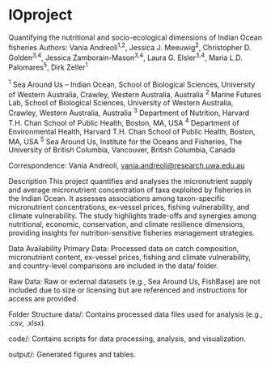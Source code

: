 # IOproject
Quantifying the nutritional and socio-ecological dimensions of Indian Ocean fisheries
Authors:
Vania Andreoli<sup>1,2</sup>, Jessica J. Meeuwig<sup>2</sup>, Christopher D. Golden<sup>3,4</sup>, Jessica Zamborain-Mason<sup>3,4</sup>, Laura G. Elsler<sup>3,4</sup>, Maria L.D. Palomares<sup>5</sup>, Dirk Zeller<sup>1</sup>

<sup>1</sup> Sea Around Us – Indian Ocean, School of Biological Sciences, University of Western Australia, Crawley, Western Australia, Australia
<sup>2</sup> Marine Futures Lab, School of Biological Sciences, University of Western Australia, Crawley, Western Australia, Australia
<sup>3</sup> Department of Nutrition, Harvard T.H. Chan School of Public Health, Boston, MA, USA
<sup>4</sup> Department of Environmental Health, Harvard T.H. Chan School of Public Health, Boston, MA, USA
<sup>5</sup> Sea Around Us, Institute for the Oceans and Fisheries, The University of British Columbia, Vancouver, British Columbia, Canada

Correspondence: Vania Andreoli, vania.andreoli@research.uwa.edu.au

Description
This project quantifies and analyses the micronutrient supply and average micronutrient concentration of taxa exploited by fisheries in the Indian Ocean. It assesses associations among taxon-specific micronutrient concentrations, ex-vessel prices, fishing vulnerability, and climate vulnerability. The study highlights trade-offs and synergies among nutritional, economic, conservation, and climate resilience dimensions, providing insights for nutrition-sensitive fisheries management strategies.

Data Availability
Primary Data: Processed data on catch composition, micronutrient content, ex-vessel prices, fishing and climate vulnerability, and country-level comparisons are included in the data/ folder.

Raw Data: Raw or external datasets (e.g., Sea Around Us, FishBase) are not included due to size or licensing but are referenced and instructions for access are provided.


Folder Structure
data/: Contains processed data files used for analysis (e.g., .csv, .xlsx).

code/: Contains scripts for data processing, analysis, and visualization.

output/: Generated figures and tables.

